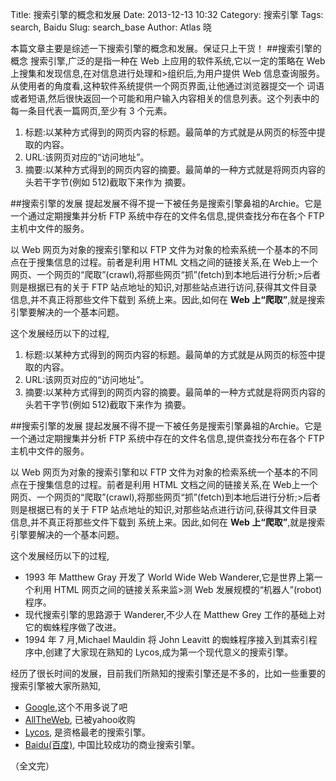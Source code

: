Title: 搜索引擎的概念和发展
Date: 2013-12-13 10:32
Category: 搜索引擎
Tags: search, Baidu
Slug: search_base
Author: Atlas 晓

本篇文章主要是综述一下搜索引擎的概念和发展。保证只上干货！
##搜索引擎的概念
搜索引擎,广泛的是指一种在 Web 上应用的软件系统,它以一定的策略在 Web 上搜集和发现信息,在对信息进行处理和>组织后,为用户提供 Web 信息查询服务。从使用者的角度看,这种软件系统提供一个网页界面,让他通过浏览器提交一个
词语或者短语,然后很快返回一个可能和用户输入内容相关的信息列表。这个列表中的每一条目代表一篇网页,至少有 3 个元素。

1. 标题:以某种方式得到的网页内容的标题。最简单的方式就是从网页的<TITLE></TITLE>标签中提取的内容。
2. URL:该网页对应的“访问地址”。
3. 摘要:以某种方式得到的网页内容的摘要。最简单的一种方式就是将网页内容的头若干字节(例如 512)截取下来作为
摘要。

##搜索引擎的发展
提起发展不得不提一下被任务是搜索引擎鼻祖的Archie。它是一个通过定期搜集并分析 FTP 系统中存在的文件名信息,提供查找分布在各个 FTP 主机中文件的服务。

以 Web 网页为对象的搜索引擎和以 FTP 文件为对象的检索系统一个基本的不同点在于搜集信息的过程。前者是利用 HTML 文档之间的链接关系,在 Web上一个网页、一个网页的“爬取”(crawl),将那些网页“抓”(fetch)到本地后进行分析;>后者则是根据已有的关于 FTP 站点地址的知识,对那些站点进行访问,获得其文件目录信息,并不真正将那些文件下载到
系统上来。因此,如何在 **Web 上“爬取”**,就是搜索引擎要解决的一个基本问题。

这个发展经历以下的过程,
1. 标题:以某种方式得到的网页内容的标题。最简单的方式就是从网页的<TITLE></TITLE>标签中提取的内容。
2. URL:该网页对应的“访问地址”。
3. 摘要:以某种方式得到的网页内容的摘要。最简单的一种方式就是将网页内容的头若干字节(例如 512)截取下来作为
摘要。

##搜索引擎的发展
提起发展不得不提一下被任务是搜索引擎鼻祖的Archie。它是一个通过定期搜集并分析 FTP 系统中存在的文件名信息,提供查找分布在各个 FTP 主机中文件的服务。

以 Web 网页为对象的搜索引擎和以 FTP 文件为对象的检索系统一个基本的不同点在于搜集信息的过程。前者是利用 HTML 文档之间的链接关系,在 Web上一个网页、一个网页的“爬取”(crawl),将那些网页“抓”(fetch)到本地后进行分析;>后者则是根据已有的关于 FTP 站点地址的知识,对那些站点进行访问,获得其文件目录信息,并不真正将那些文件下载到
系统上来。因此,如何在 **Web 上“爬取”**,就是搜索引擎要解决的一个基本问题。

这个发展经历以下的过程,

* 1993 年 Matthew Gray 开发了 World Wide Web Wanderer,它是世界上第一个利用 HTML 网页之间的链接关系来监>测 Web 发展规模的“机器人”(robot)程序。
* 现代搜索引擎的思路源于 Wanderer,不少人在 Matthew Grey 工作的基础上对它的蜘蛛程序做了改进。
* 1994 年 7 月,Michael Mauldin 将 John Leavitt 的蜘蛛程序接入到其索引程序中,创建了大家现在熟知的 Lycos,成为第一个现代意义的搜索引擎。

经历了很长时间的发展，目前我们所熟知的搜索引擎还是不多的，比如一些重要的搜索引擎被大家所熟知,

* [Google](http://www.google.com),这个不用多说了吧
* [AllTheWeb](http://www.alltheweb.com), 已被yahoo收购
* [Lycos](http://www.lycos.com), 是资格最老的搜索引擎。
* [Baidu(百度)](http://www.baidu.com), 中国比较成功的商业搜索引擎。

（全文完） 

